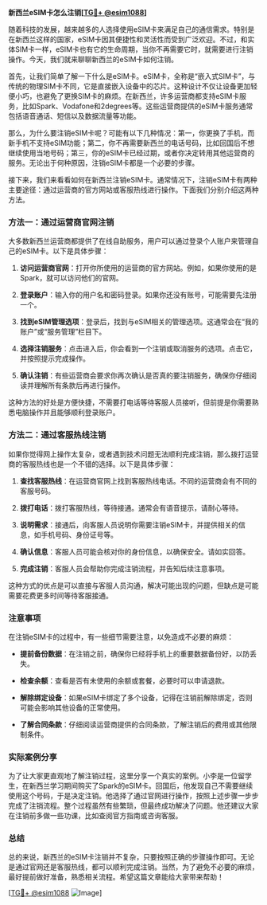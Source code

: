 **新西兰eSIM卡怎么注销[[TG💪+ @esim1088](https://t.me/s/esim1088)]**

随着科技的发展，越来越多的人选择使用eSIM卡来满足自己的通信需求。特别是在新西兰这样的国家，eSIM卡因其便捷性和灵活性而受到广泛欢迎。不过，和实体SIM卡一样，eSIM卡也有它的生命周期，当你不再需要它时，就需要进行注销操作。今天，我们就来聊聊新西兰的eSIM卡如何注销。

首先，让我们简单了解一下什么是eSIM卡。eSIM卡，全称是“嵌入式SIM卡”，与传统的物理SIM卡不同，它是直接嵌入设备中的芯片。这种设计不仅让设备更加轻便小巧，也避免了更换SIM卡的麻烦。在新西兰，许多运营商都支持eSIM卡服务，比如Spark、Vodafone和2degrees等。这些运营商提供的eSIM卡服务通常包括语音通话、短信以及数据流量等功能。

那么，为什么要注销eSIM卡呢？可能有以下几种情况：第一，你更换了手机，而新手机不支持eSIM功能；第二，你不再需要新西兰的电话号码，比如回国后不想继续使用当地号码；第三，你的eSIM卡已经过期，或者你决定转用其他运营商的服务。无论出于何种原因，注销eSIM卡都是一个必要的步骤。

接下来，我们来看看如何在新西兰注销eSIM卡。通常情况下，注销eSIM卡有两种主要途径：通过运营商的官方网站或客服热线进行操作。下面我们分别介绍这两种方法。

### 方法一：通过运营商官网注销

大多数新西兰运营商都提供了在线自助服务，用户可以通过登录个人账户来管理自己的eSIM卡。以下是具体步骤：

1. **访问运营商官网**：打开你所使用的运营商的官方网站。例如，如果你使用的是Spark，就可以访问他们的官网。
   
2. **登录账户**：输入你的用户名和密码登录。如果你还没有账号，可能需要先注册一个。

3. **找到eSIM管理选项**：登录后，找到与eSIM相关的管理选项。这通常会在“我的账户”或“服务管理”栏目下。

4. **选择注销服务**：点击进入后，你会看到一个注销或取消服务的选项。点击它，并按照提示完成操作。

5. **确认注销**：有些运营商会要求你再次确认是否真的要注销服务，确保你仔细阅读并理解所有条款后再进行操作。

这种方法的好处是方便快捷，不需要打电话等待客服人员接听，但前提是你需要熟悉电脑操作并且能够顺利登录账户。

### 方法二：通过客服热线注销

如果你觉得网上操作太复杂，或者遇到技术问题无法顺利完成注销，那么拨打运营商的客服热线也是一个不错的选择。以下是具体步骤：

1. **查找客服热线**：在运营商官网上找到客服热线电话。不同的运营商会有不同的客服号码。

2. **拨打电话**：拨打客服热线，等待接通。通常会有语音提示，请耐心等待。

3. **说明需求**：接通后，向客服人员说明你需要注销eSIM卡，并提供相关的信息，如手机号码、身份证号等。

4. **确认信息**：客服人员可能会核对你的身份信息，以确保安全。请如实回答。

5. **完成注销**：客服人员会帮助你完成注销流程，并告知后续注意事项。

这种方式的优点是可以直接与客服人员沟通，解决可能出现的问题，但缺点是可能需要花费更多时间等待客服接通。

### 注意事项

在注销eSIM卡的过程中，有一些细节需要注意，以免造成不必要的麻烦：

- **提前备份数据**：在注销之前，确保你已经将手机上的重要数据备份好，以防丢失。
  
- **检查余额**：查看是否有未使用的余额或套餐，必要时可以申请退款。

- **解除绑定设备**：如果eSIM卡绑定了多个设备，记得在注销前解除绑定，否则可能会影响其他设备的正常使用。

- **了解合同条款**：仔细阅读运营商提供的合同条款，了解注销后的费用或其他限制条件。

### 实际案例分享

为了让大家更直观地了解注销过程，这里分享一个真实的案例。小李是一位留学生，在新西兰学习期间购买了Spark的eSIM卡。回国后，他发现自己不需要继续使用这个号码，于是决定注销。他选择了通过官网进行操作，按照上述步骤一步步完成了注销流程。整个过程虽然有些繁琐，但最终成功解决了问题。他还建议大家在注销前多做一些功课，比如查阅官方指南或咨询客服。

### 总结

总的来说，新西兰的eSIM卡注销并不复杂，只要按照正确的步骤操作即可。无论是通过官网还是客服热线，都可以顺利完成注销。当然，为了避免不必要的麻烦，最好提前做好准备，熟悉相关流程。希望这篇文章能给大家带来帮助！

[[TG💪+ @esim1088](https://t.me/s/esim1088) ![Image](https://i.postimg.cc/4NQfJmqS/Snipaste-2025-05-13-00-14-12.png)]